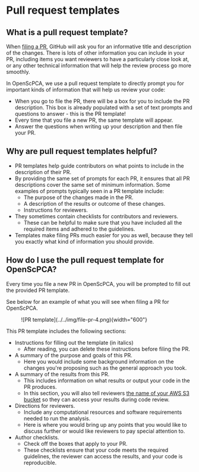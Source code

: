 # Pull request templates

## What is a pull request template?

When [filing a PR](file-pull-request.md), GitHub will ask you for an informative title and description of the changes.
There is lots of other information you can include in your PR, including items you want reviewers to have a particularly close look at, or any other technical information that will help the review process go more smoothly.

In OpenScPCA, we use a pull request template to directly prompt you for important kinds of information that will help us review your code:

- When you go to file the PR, there will be a box for you to include the PR description.
This box is already populated with a set of text prompts and questions to answer - this is the PR template!
- Every time that you file a new PR, the same template will appear.
- Answer the questions when writing up your description and then file your PR.

## Why are pull request templates helpful?

- PR templates help guide contributors on what points to include in the description of their PR.
- By providing the same set of prompts for each PR, it ensures that all PR descriptions cover the same set of minimum information.
Some examples of prompts typically seen in a PR template include:
    - The purpose of the changes made in the PR.
    - A description of the results or outcome of these changes.
    - Instructions for reviewers.
- They sometimes contain checklists for contributors and reviewers.
    - These can be helpful to make sure that you have included all the required items and adhered to the guidelines.
- Templates make filing PRs much easier for you as well, because they tell you exactly what kind of information you should provide.


## How do I use the pull request template for OpenScPCA?

Every time you file a new PR in OpenScPCA, you will be prompted to fill out the provided PR template.

See below for an example of what you will see when filing a PR for OpenScPCA.

<figure markdown="span">
    ![PR template](../../img/file-pr-4.png){width="600"}
</figure>


This PR template includes the following sections:

- Instructions for filling out the template (in italics)
    - After reading, you can delete these instructions before filing the PR.
- A summary of the purpose and goals of this PR.
    - Here you would include some background information on the changes you're proposing such as the general approach you took.
- A summary of the results from this PR.
    - This includes information on what results or output your code in the PR produces.
    - In this section, you will also tell reviewers [the name of your AWS S3 bucket](../../software-platforms/aws/working-with-s3-buckets.md#finding-your-bucket-name) so they can access your results during code review.
- Directions for reviewers.
    - Include any computational resources and software requirements needed to run the analysis.
    - Here is where you would bring up any points that you would like to discuss further or would like reviewers to pay special attention to.
- Author checklists.
    - Check off the boxes that apply to your PR.
    - These checklists ensure that your code meets the required guidelines, the reviewer can access the results, and your code is reproducible.
